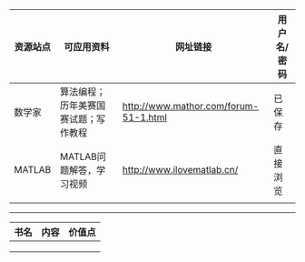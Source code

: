 | 资源站点   | 可应用资料              | 网址链接                                  | 用户名/密码 |
| ------ | ------------------ | ------------------------------------- | ------ |
| 数学家    | 算法编程；历年美赛国赛试题；写作教程 | http://www.mathor.com/forum-51-1.html | 已保存    |
| MATLAB | MATLAB问题解答，学习视频    | http://www.ilovematlab.cn/            | 直接浏览   |
|        |                    |                                       |        |

---

| 书名   | 内容   | 价值点  |
| ---- | ---- | ---- |
|      |      |      |
|      |      |      |
|      |      |      |

